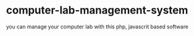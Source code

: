 # computer-lab-management-system
you can manage your computer lab with this php, javascrit based software
